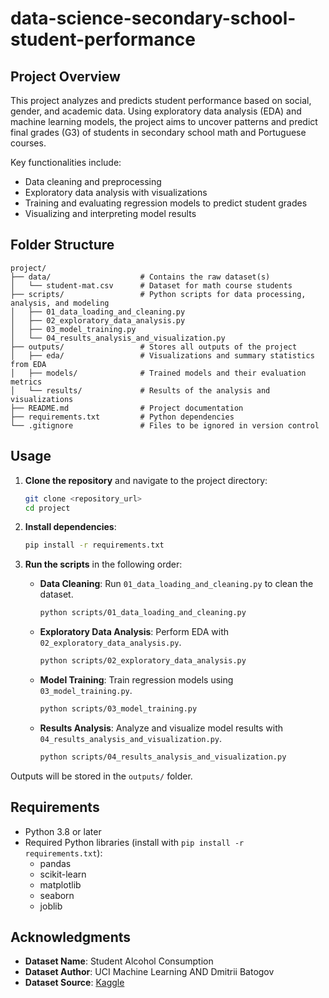 # data-science-secondary-school-student-performance

## Project Overview
This project analyzes and predicts student performance based on social, gender, and academic data. Using exploratory data analysis (EDA) and machine learning models, the project aims to uncover patterns and predict final grades (G3) of students in secondary school math and Portuguese courses.

Key functionalities include:
- Data cleaning and preprocessing
- Exploratory data analysis with visualizations
- Training and evaluating regression models to predict student grades
- Visualizing and interpreting model results

## Folder Structure
```
project/
├── data/                    # Contains the raw dataset(s)
│   └── student-mat.csv      # Dataset for math course students
├── scripts/                 # Python scripts for data processing, analysis, and modeling
│   ├── 01_data_loading_and_cleaning.py
│   ├── 02_exploratory_data_analysis.py
│   ├── 03_model_training.py
│   └── 04_results_analysis_and_visualization.py
├── outputs/                 # Stores all outputs of the project
│   ├── eda/                 # Visualizations and summary statistics from EDA
│   ├── models/              # Trained models and their evaluation metrics
│   └── results/             # Results of the analysis and visualizations
├── README.md                # Project documentation
├── requirements.txt         # Python dependencies
└── .gitignore               # Files to be ignored in version control
```

## Usage
1. **Clone the repository** and navigate to the project directory:
   ```bash
   git clone <repository_url>
   cd project
   ```

2. **Install dependencies**:
   ```bash
   pip install -r requirements.txt
   ```

3. **Run the scripts** in the following order:
   - **Data Cleaning**: Run `01_data_loading_and_cleaning.py` to clean the dataset.
     ```bash
     python scripts/01_data_loading_and_cleaning.py
     ```
   - **Exploratory Data Analysis**: Perform EDA with `02_exploratory_data_analysis.py`.
     ```bash
     python scripts/02_exploratory_data_analysis.py
     ```
   - **Model Training**: Train regression models using `03_model_training.py`.
     ```bash
     python scripts/03_model_training.py
     ```
   - **Results Analysis**: Analyze and visualize model results with `04_results_analysis_and_visualization.py`.
     ```bash
     python scripts/04_results_analysis_and_visualization.py
     ```

Outputs will be stored in the `outputs/` folder.

## Requirements
- Python 3.8 or later
- Required Python libraries (install with `pip install -r requirements.txt`):
  - pandas
  - scikit-learn
  - matplotlib
  - seaborn
  - joblib

## Acknowledgments
- **Dataset Name**: Student Alcohol Consumption
- **Dataset Author**: UCI Machine Learning AND Dmitrii Batogov
- **Dataset Source**: [Kaggle](https://www.kaggle.com/datasets/uciml/student-alcohol-consumption)